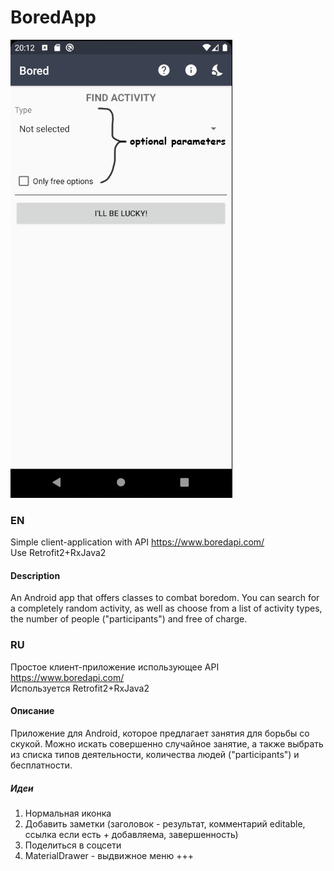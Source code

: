 # BoredApp
![image](https://github.com/YuriZhuravlev/BoredApp/blob/master/app/src/main/res/drawable/page0.jpg)
### EN
Simple client-application with API https://www.boredapi.com/  
Use Retrofit2+RxJava2

#### Description
An Android app that offers classes to combat boredom.
You can search for a completely random activity, as well as choose from a list of activity types, the number of people ("participants") and free of charge.
### RU
Простое клиент-приложение использующее API https://www.boredapi.com/  
Используется Retrofit2+RxJava2

#### Описание
Приложение для Android, которое предлагает занятия для борьбы со скукой.
Можно искать совершенно случайное занятие, а также выбрать из списка типов деятельности, количества людей ("participants") и бесплатности.


##### Идеи
1. Нормальная иконка
2. Добавить заметки (заголовок - результат, комментарий editable, ссылка если есть + добавляема, завершенность)
3. Поделиться в соцсети
4. MaterialDrawer - выдвижное меню +++